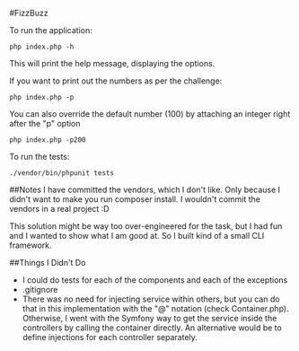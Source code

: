 #FizzBuzz

To run the application:

```shell
php index.php -h
```

This will print the help message, displaying the options.

If you want to print out the numbers as per the challenge:

```shell
php index.php -p
```

You can also override the default number (100) by attaching an integer right after the "p" option

```shell
php index.php -p200
```

To run the tests:
```shell
./vendor/bin/phpunit tests
```

##Notes
I have committed the vendors, which I don't like. Only because I didn't want to make you run composer install. 
I wouldn't commit the vendors in a real project :D

This solution might be way too over-engineered for the task, but I had fun and I wanted to show what I am good at. So I built kind of a small CLI framework.

##Things I Didn't Do

- I could do tests for each of the components and each of the exceptions
- .gitignore
- There was no need for injecting service within others, but you can do that in this implementation with the "@" notation (check Container.php). Otherwise, I went with the Symfony way to get the service inside the controllers by calling the container directly. An alternative would be to define injections for each controller separately.